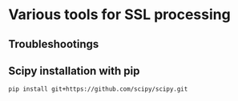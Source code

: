# Various tools for SSL processing

## Troubleshootings

## Scipy installation with pip

```
pip install git+https://github.com/scipy/scipy.git
```

